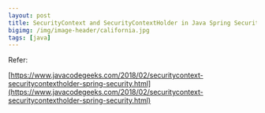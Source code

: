 ```yaml
---
layout: post
title: SecurityContext and SecurityContextHolder in Java Spring Security
bigimg: /img/image-header/california.jpg
tags: [java]
---
```






Refer:

[https://www.javacodegeeks.com/2018/02/securitycontext-securitycontextholder-spring-security.html](https://www.javacodegeeks.com/2018/02/securitycontext-securitycontextholder-spring-security.html)
